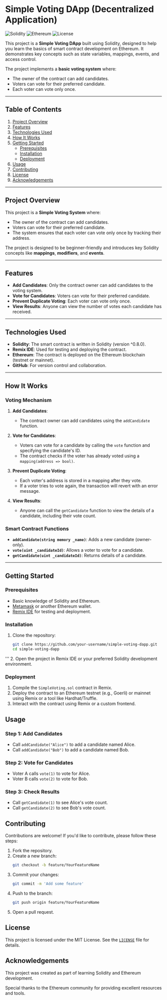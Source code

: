 # Simple Voting DApp (Decentralized Application)

![Solidity](https://img.shields.io/badge/Solidity-%5E0.8.0-blue)
![Ethereum](https://img.shields.io/badge/Ethereum-Smart%20Contract-brightgreen)
![License](https://img.shields.io/badge/License-MIT-orange)

This project is a **Simple Voting DApp** built using Solidity, designed to help you learn the basics of smart contract development on Ethereum. It demonstrates key concepts such as state variables, mappings, events, and access control.

The project implements a **basic voting system** where:
- The owner of the contract can add candidates.
- Voters can vote for their preferred candidate.
- Each voter can vote only once.

---

## Table of Contents

1. [Project Overview](#project-overview)
2. [Features](#features)
3. [Technologies Used](#technologies-used)
4. [How It Works](#how-it-works)
5. [Getting Started](#getting-started)
   - [Prerequisites](#prerequisites)
   - [Installation](#installation)
   - [Deployment](#deployment)
6. [Usage](#usage)
7. [Contributing](#contributing)
8. [License](#license)
9. [Acknowledgements](#acknowledgements)

---

## Project Overview

This project is a **Simple Voting System** where:
- The owner of the contract can add candidates.
- Voters can vote for their preferred candidate.
- The system ensures that each voter can vote only once by tracking their address.

The project is designed to be beginner-friendly and introduces key Solidity concepts like **mappings**, **modifiers**, and **events**.

---

## Features

- **Add Candidates**: Only the contract owner can add candidates to the voting system.
- **Vote for Candidates**: Voters can vote for their preferred candidate.
- **Prevent Duplicate Voting**: Each voter can vote only once.
- **View Results**: Anyone can view the number of votes each candidate has received.

---

## Technologies Used

- **Solidity**: The smart contract is written in Solidity (version ^0.8.0).
- **Remix IDE**: Used for testing and deploying the contract.
- **Ethereum**: The contract is deployed on the Ethereum blockchain (testnet or mainnet).
- **GitHub**: For version control and collaboration.

---

## How It Works

### Voting Mechanism

1. **Add Candidates**:
   - The contract owner can add candidates using the `addCandidate` function.

2. **Vote for Candidates**:
   - Voters can vote for a candidate by calling the `vote` function and specifying the candidate's ID.
   - The contract checks if the voter has already voted using a `mapping(address => bool)`.

3. **Prevent Duplicate Voting**:
   - Each voter's address is stored in a mapping after they vote.
   - If a voter tries to vote again, the transaction will revert with an error message.

4. **View Results**:
   - Anyone can call the `getCandidate` function to view the details of a candidate, including their vote count.

### Smart Contract Functions

- **`addCandidate(string memory _name)`**: Adds a new candidate (owner-only).
- **`vote(uint _candidateId)`**: Allows a voter to vote for a candidate.
- **`getCandidate(uint _candidateId)`**: Returns details of a candidate.

---

## Getting Started

### Prerequisites

- Basic knowledge of Solidity and Ethereum.
- [Metamask](https://metamask.io/) or another Ethereum wallet.
- [Remix IDE](https://remix.ethereum.org/) for testing and deployment.

### Installation

1. Clone the repository:
   ```bash
   git clone https://github.com/your-username/simple-voting-dapp.git
   cd simple-voting-dapp
  '''
2. Open the project in Remix IDE or your preferred Solidity development environment.

### Deployment

1. Compile the `SimpleVoting.sol` contract in Remix.
2. Deploy the contract to an Ethereum testnet (e.g., Goerli) or mainnet using Remix or a tool like Hardhat/Truffle.
3. Interact with the contract using Remix or a custom frontend.

## Usage

### Step 1: Add Candidates

- Call `addCandidate("Alice")` to add a candidate named Alice.
- Call `addCandidate("Bob")` to add a candidate named Bob.

### Step 2: Vote for Candidates

- Voter A calls `vote(1)` to vote for Alice.
- Voter B calls `vote(2)` to vote for Bob.

### Step 3: Check Results

- Call `getCandidate(1)` to see Alice's vote count.
- Call `getCandidate(2)` to see Bob's vote count.

## Contributing

Contributions are welcome! If you'd like to contribute, please follow these steps:

1. Fork the repository.
2. Create a new branch:  
   ```sh
   git checkout -b feature/YourFeatureName
   ```
3. Commit your changes:  
   ```sh
   git commit -m 'Add some feature'
   ```
4. Push to the branch:  
   ```sh
   git push origin feature/YourFeatureName
   ```
5. Open a pull request.

## License

This project is licensed under the MIT License. See the [`LICENSE`](./LICENSE) file for details.

## Acknowledgements

This project was created as part of learning Solidity and Ethereum development.

Special thanks to the Ethereum community for providing excellent resources and tools.



